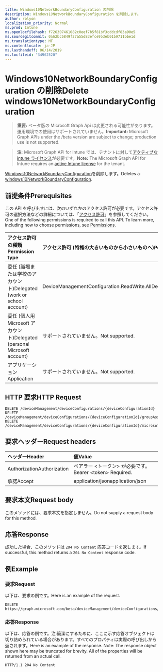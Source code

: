 ```yaml
---
title: Windows10NetworkBoundaryConfiguration の削除
description: Windows10NetworkBoundaryConfiguration を削除します。
author: rolyon
localization_priority: Normal
ms.prod: Intune
ms.openlocfilehash: f726307461082c0eef7b5f81bf3cddcdf83a90e5
ms.sourcegitcommit: 0a62bc5849f27a55d83efce9b3eb01b9711bbe1d
ms.translationtype: MT
ms.contentlocale: ja-JP
ms.lasthandoff: 06/14/2019
ms.locfileid: "34962520"
---
```

# <a name="delete-windows10networkboundaryconfiguration"></a><span data-ttu-id="b56c8-103">Windows10NetworkBoundaryConfiguration の削除</span><span class="sxs-lookup"><span data-stu-id="b56c8-103">Delete windows10NetworkBoundaryConfiguration</span></span>

> <span data-ttu-id="b56c8-104">**重要:** ベータ版の Microsoft Graph Api は変更される可能性があります。運用環境での使用はサポートされていません。</span><span class="sxs-lookup"><span data-stu-id="b56c8-104">**Important:** Microsoft Graph APIs under the /beta version are subject to change; production use is not supported.</span></span>

> <span data-ttu-id="b56c8-105">**注:** Microsoft Graph API for Intune では、テナントに対して[アクティブな intune ライセンス](https://go.microsoft.com/fwlink/?linkid=839381)が必要です。</span><span class="sxs-lookup"><span data-stu-id="b56c8-105">**Note:** The Microsoft Graph API for Intune requires an [active Intune license](https://go.microsoft.com/fwlink/?linkid=839381) for the tenant.</span></span>

<span data-ttu-id="b56c8-106">[Windows10NetworkBoundaryConfiguration](../resources/intune-deviceconfig-windows10networkboundaryconfiguration.md)を削除します。</span><span class="sxs-lookup"><span data-stu-id="b56c8-106">Deletes a [windows10NetworkBoundaryConfiguration](../resources/intune-deviceconfig-windows10networkboundaryconfiguration.md).</span></span>

## <a name="prerequisites"></a><span data-ttu-id="b56c8-107">前提条件</span><span class="sxs-lookup"><span data-stu-id="b56c8-107">Prerequisites</span></span>
<span data-ttu-id="b56c8-p101">この API を呼び出すには、次のいずれかのアクセス許可が必要です。アクセス許可の選択方法などの詳細については、「[アクセス許可](/graph/permissions-reference)」を参照してください。</span><span class="sxs-lookup"><span data-stu-id="b56c8-p101">One of the following permissions is required to call this API. To learn more, including how to choose permissions, see [Permissions](/graph/permissions-reference).</span></span>

|<span data-ttu-id="b56c8-110">アクセス許可の種類</span><span class="sxs-lookup"><span data-stu-id="b56c8-110">Permission type</span></span>|<span data-ttu-id="b56c8-111">アクセス許可 (特権の大きいものから小さいものへ)</span><span class="sxs-lookup"><span data-stu-id="b56c8-111">Permissions (from most to least privileged)</span></span>|
|:---|:---|
|<span data-ttu-id="b56c8-112">委任 (職場または学校のアカウント)</span><span class="sxs-lookup"><span data-stu-id="b56c8-112">Delegated (work or school account)</span></span>|<span data-ttu-id="b56c8-113">DeviceManagementConfiguration.ReadWrite.All</span><span class="sxs-lookup"><span data-stu-id="b56c8-113">DeviceManagementConfiguration.ReadWrite.All</span></span>|
|<span data-ttu-id="b56c8-114">委任 (個人用 Microsoft アカウント)</span><span class="sxs-lookup"><span data-stu-id="b56c8-114">Delegated (personal Microsoft account)</span></span>|<span data-ttu-id="b56c8-115">サポートされていません。</span><span class="sxs-lookup"><span data-stu-id="b56c8-115">Not supported.</span></span>|
|<span data-ttu-id="b56c8-116">アプリケーション</span><span class="sxs-lookup"><span data-stu-id="b56c8-116">Application</span></span>|<span data-ttu-id="b56c8-117">サポートされていません。</span><span class="sxs-lookup"><span data-stu-id="b56c8-117">Not supported.</span></span>|

## <a name="http-request"></a><span data-ttu-id="b56c8-118">HTTP 要求</span><span class="sxs-lookup"><span data-stu-id="b56c8-118">HTTP Request</span></span>
<!-- {
  "blockType": "ignored"
}
-->
``` http
DELETE /deviceManagement/deviceConfigurations/{deviceConfigurationId}
DELETE /deviceManagement/deviceConfigurations/{deviceConfigurationId}/groupAssignments/{deviceConfigurationGroupAssignmentId}/deviceConfiguration
DELETE /deviceManagement/deviceConfigurations/{deviceConfigurationId}/microsoft.graph.windowsDomainJoinConfiguration/networkAccessConfigurations/{deviceConfigurationId}
```

## <a name="request-headers"></a><span data-ttu-id="b56c8-119">要求ヘッダー</span><span class="sxs-lookup"><span data-stu-id="b56c8-119">Request headers</span></span>
|<span data-ttu-id="b56c8-120">ヘッダー</span><span class="sxs-lookup"><span data-stu-id="b56c8-120">Header</span></span>|<span data-ttu-id="b56c8-121">値</span><span class="sxs-lookup"><span data-stu-id="b56c8-121">Value</span></span>|
|:---|:---|
|<span data-ttu-id="b56c8-122">Authorization</span><span class="sxs-lookup"><span data-stu-id="b56c8-122">Authorization</span></span>|<span data-ttu-id="b56c8-123">ベアラー &lt;トークン&gt; が必要です。</span><span class="sxs-lookup"><span data-stu-id="b56c8-123">Bearer &lt;token&gt; Required.</span></span>|
|<span data-ttu-id="b56c8-124">承諾</span><span class="sxs-lookup"><span data-stu-id="b56c8-124">Accept</span></span>|<span data-ttu-id="b56c8-125">application/json</span><span class="sxs-lookup"><span data-stu-id="b56c8-125">application/json</span></span>|

## <a name="request-body"></a><span data-ttu-id="b56c8-126">要求本文</span><span class="sxs-lookup"><span data-stu-id="b56c8-126">Request body</span></span>
<span data-ttu-id="b56c8-127">このメソッドには、要求本文を指定しません。</span><span class="sxs-lookup"><span data-stu-id="b56c8-127">Do not supply a request body for this method.</span></span>

## <a name="response"></a><span data-ttu-id="b56c8-128">応答</span><span class="sxs-lookup"><span data-stu-id="b56c8-128">Response</span></span>
<span data-ttu-id="b56c8-129">成功した場合、このメソッドは `204 No Content` 応答コードを返します。</span><span class="sxs-lookup"><span data-stu-id="b56c8-129">If successful, this method returns a `204 No Content` response code.</span></span>

## <a name="example"></a><span data-ttu-id="b56c8-130">例</span><span class="sxs-lookup"><span data-stu-id="b56c8-130">Example</span></span>

### <a name="request"></a><span data-ttu-id="b56c8-131">要求</span><span class="sxs-lookup"><span data-stu-id="b56c8-131">Request</span></span>
<span data-ttu-id="b56c8-132">以下は、要求の例です。</span><span class="sxs-lookup"><span data-stu-id="b56c8-132">Here is an example of the request.</span></span>
``` http
DELETE https://graph.microsoft.com/beta/deviceManagement/deviceConfigurations/{deviceConfigurationId}
```

### <a name="response"></a><span data-ttu-id="b56c8-133">応答</span><span class="sxs-lookup"><span data-stu-id="b56c8-133">Response</span></span>
<span data-ttu-id="b56c8-p102">以下は、応答の例です。注:簡潔にするために、ここに示す応答オブジェクトは切り詰められている場合があります。すべてのプロパティは実際の呼び出しから返されます。</span><span class="sxs-lookup"><span data-stu-id="b56c8-p102">Here is an example of the response. Note: The response object shown here may be truncated for brevity. All of the properties will be returned from an actual call.</span></span>
``` http
HTTP/1.1 204 No Content
```





